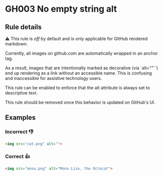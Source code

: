 # GH003 No empty string alt

## Rule details

⚠️ This rule is _off_ by default and is only applicable for GitHub rendered markdown.

Currently, all images on github.com are automatically wrapped in an anchor tag.

As a result, images that are intentionally marked as decorative (via `alt=""``) end up rendering as a link without an accessible name. This is confusing and inaccessible for assistive technology users. 

This rule can be enabled to enforce that the alt attribute is always set to descriptive text. 

This rule should be removed once this behavior is updated on GitHub's UI.

## Examples

### Incorrect 👎

```html
<img src="cat.png" alt="">
```

### Correct 👍

```html
<img src="mona.png" alt="Mona Lisa, the Octocat">
```
